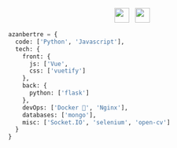 <p align='center'>
  <a href="https://twitter.com/azanbertre"><img height="30" src="https://www.flaticon.com/svg/static/icons/svg/124/124021.svg"></a>&nbsp;&nbsp;
  <a href="https://www.linkedin.com/in/pvborges/"><img height="30" src="https://www.flaticon.com/svg/static/icons/svg/124/124011.svg"></a>
</p>

```python
azanbertre = {
  code: ['Python', 'Javascript'],
  tech: {
    front: {
      js: ['Vue',
      css: ['vuetify']
    },
    back: {
      python: ['flask']
    },
    devOps: ['Docker 🐳', 'Nginx'],
    databases: ['mongo'],
    misc: ['Socket.IO', 'selenium', 'open-cv']
  }
}
```
